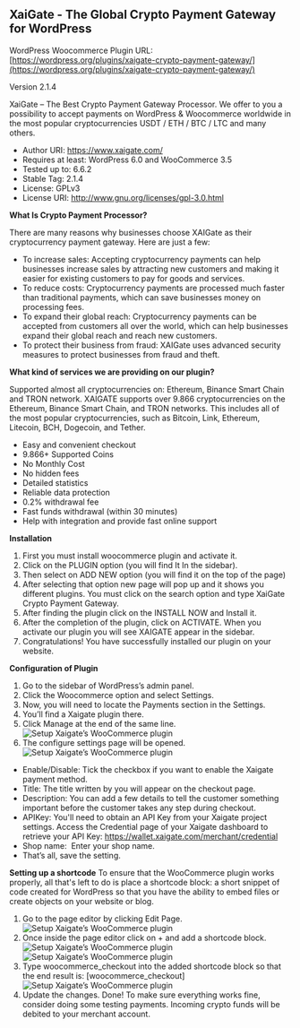 XaiGate - The Global Crypto Payment Gateway for WordPress
-----------------------------------------------------------
WordPress Woocommerce Plugin URL: [https://wordpress.org/plugins/xaigate-crypto-payment-gateway/](https://wordpress.org/plugins/xaigate-crypto-payment-gateway/)

Version 2.1.4

XaiGate – The Best Crypto Payment Gateway Processor. We offer to you a possibility to accept payments on WordPress & Woocommerce worldwide in the most popular cryptocurrencies USDT / ETH / BTC / LTC and many others.

* Author URI: https://www.xaigate.com/
* Requires at least: WordPress 6.0 and WooCommerce 3.5
* Tested up to: 6.6.2
* Stable Tag: 2.1.4
* License: GPLv3
* License URI: http://www.gnu.org/licenses/gpl-3.0.html

**What Is Crypto Payment Processor?**

There are many reasons why businesses choose XAIGate as their cryptocurrency payment gateway. Here are just a few:

- To increase sales: Accepting cryptocurrency payments can help businesses increase sales by attracting new customers and making it easier for existing customers to pay for goods and services.
- To reduce costs: Cryptocurrency payments are processed much faster than traditional payments, which can save businesses money on processing fees.
- To expand their global reach: Cryptocurrency payments can be accepted from customers all over the world, which can help businesses expand their global reach and reach new customers.
- To protect their business from fraud: XAIGate uses advanced security measures to protect businesses from fraud and theft.



**What kind of services we are providing on our plugin?**

Supported almost all cryptocurrencies on: Ethereum, Binance Smart Chain and TRON network. XAIGATE supports over 9.866 cryptocurrencies on the Ethereum, Binance Smart Chain, and TRON networks. This includes all of the most popular cryptocurrencies, such as Bitcoin, Link, Ethereum, Litecoin, BCH, Dogecoin, and Tether.

- Easy and convenient checkout
- 9.866+ Supported Coins
- No Monthly Cost
- No hidden fees
- Detailed statistics
- Reliable data protection
- 0.2% withdrawal fee
- Fast funds withdrawal (within 30 minutes)
- Help with integration and provide fast online support

**Installation**
1. First you must install woocommerce plugin and activate it.
2. Click on the PLUGIN option (you will find It In the sidebar).
3. Then select on ADD NEW option (you will find it on the top of the page)
4. After selecting that option new page will pop up and it shows you different plugins. You must click on the search option and type XaiGate Crypto Payment Gateway.
5. After finding the plugin click on the INSTALL NOW and Install it.
6. After the completion of the plugin, click on ACTIVATE. When you activate our plugin you will see XAIGATE appear in the sidebar.
7. Congratulations! You have successfully installed our plugin on your website.


**Configuration of Plugin**
1. Go to the sidebar of WordPress’s admin panel.
2. Click the Woocommerce option and select Settings.
3. Now, you will need to locate the Payments section in the Settings.
4. You’ll find a Xaigate plugin there.
5. Click Manage at the end of the same line.
![Setup Xaigate’s WooCommerce plugin](https://www.xaigate.com/wp-content/uploads/2024/03/xaigate-wordpress-configure-2-1.png)
6. The configure settings page will be opened.
![Setup Xaigate’s WooCommerce plugin](https://www.xaigate.com/wp-content/uploads/2024/03/xaigate-wordpress-configure-3.png)
* Enable/Disable: Tick the checkbox if you want to enable the Xaigate payment method.
* Title: The title written by you will appear on the checkout page.
* Description: You can add a few details to tell the customer something important before the customer takes any step during checkout.
* APIKey: You'll need to obtain an API Key from your Xaigate project settings. Access the Credential page of your Xaigate dashboard to retrieve your API Key: https://wallet.xaigate.com/merchant/credential
* Shop name:  Enter your shop name.
* That’s all, save the setting.

**Setting up a shortcode**
To ensure that the WooCommerce plugin works properly, all that's left to do is place a shortcode block: a short snippet of code created for WordPress so that you have the ability to embed files or create objects on your website or blog.
1. Go to the page editor by clicking Edit Page. 
![Setup Xaigate’s WooCommerce plugin](https://www.xaigate.com/wp-content/uploads/2024/09/xaigate-wordpress-shortcode-1-1536x775.png)
2. Once inside the page editor click on + and add a shortcode block. 
![Setup Xaigate’s WooCommerce plugin](https://www.xaigate.com/wp-content/uploads/2024/09/xaigate-wordpress-shortcode-2-1.png)
![Setup Xaigate’s WooCommerce plugin](https://www.xaigate.com/wp-content/uploads/2024/09/xaigate-wordpress-shortcode-3-1536x774.png)
3. Type woocommerce_checkout into the added shortcode block so that the end result is: [woocommerce_checkout]
![Setup Xaigate’s WooCommerce plugin](https://www.xaigate.com/wp-content/uploads/2024/09/xaigate-wordpress-shortcode-4-1536x773.png)
4. Update the changes.
Done! To make sure everything works fine, consider doing some testing payments. Incoming crypto funds will be debited to your merchant account.

